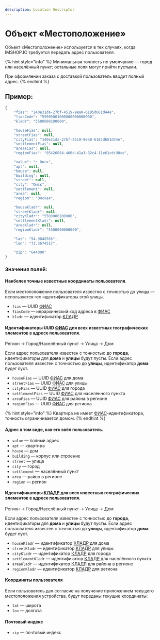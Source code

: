 ```yaml
---
description: Location Descriptor
---
```


# Объект «Местоположение»

Объект «Местоположение» используется в тех случаях, когда IMSHOP.IO требуется передать адрес пользователя.

{% hint style="info" %}
Минимальная точность по умолчанию — город или населённый пункт; остальные поля могут прийти пустыми. 

При оформлении заказа с доставкой пользователь вводит полный адрес.
{% endhint %}

## Пример:

```javascript
{
    "fias": "140e31da-27bf-4519-9ea0-6185d681d44e",
    "fiasCode": "55000001000000000000000",
    "kladr": "5500000100000",
    
    "houseFias": null,
    "streetFias": null,
    "cityFias": "140e31da-27bf-4519-9ea0-6185d681d44e",
    "settlementFias": null,
    "areaFias": null,
    "regionFias": "05426864-466d-41a3-82c4-11e61cdc98ce",
    
    "value": "г Омск",
    "apt": null,
    "house": null,
    "building": null,
    "street": null,
    "city": "Омск",
    "settlement": null,
    "area": null,
    "region": "Омская",    
    
    "houseKladr": null,
    "streetKladr": null,
    "cityKladr": "5500000100000",
    "settlementKladr": null,
    "areaKladr": null,
    "regionKladr": "5500000000000",
    
    "lat": "54.9848566",
    "lon": "73.3674517",
    
    "zip": "644000"
}
```

### Значения полей:

#### Наиболее точные известные координаты пользователя. 

Если местоположение пользователя известно с точностью до улицы — используется гео-идентификаторы этой улицы.

* `fias` — UUID [ФИАС](https://fias.nalog.ru)
* `fiasCode` — иерархический код адреса в [ФИАС](https://fias.nalog.ru)
* `kladr` — идентификатор [КЛАДР](https://kladr-rf.ru)

#### Идентификаторы UUID [ФИАС](https://fias.nalog.ru) для всех известных географических элементов в адресе пользователя.

Регион → Город/Населённый пункт → Улица → Дом

Если адрес пользователя известен с точностью до **города**, идентификаторы для **дома** и **улицы** будут пусты. Если адрес пользователя известен с точностью до **улицы**, идентификатор **дома** будет пуст.

* `houseFias` — UUID [ФИАС](https://fias.nalog.ru) для дома 
* `streetFias` — UUID [ФИАС](https://fias.nalog.ru) для улицы
* `cityFias` — UUID [ФИАС](https://fias.nalog.ru) для города
* `settlementFias` — UUID [ФИАС](https://fias.nalog.ru) для населённого пункта
* `areaFias` — UUID [ФИАС](https://fias.nalog.ru) для района в регионе
* `regionFias` — UUID [ФИАС](https://fias.nalog.ru) для региона

{% hint style="info" %}
Квартира не имеет [ФИАС](https://fias.nalog.ru)-идентификатора, точность ограничивается домом.
{% endhint %}

#### Адрес в том виде, как его ввёл пользователь.

* `value` — полный адрес
* `apt` — квартира
* `house` — дом
* `building` — корпус или строение
* `street` — улица
* `city` — город
* `settlement` — населённый пункт
* `area` — район в регионе
* `region` — регион

#### Идентификаторы [КЛАДР](https://kladr-rf.ru) для всех известных географических элементов в адресе пользователя.

Регион → Город/Населённый пункт → Улица → Дом

Если адрес пользователя известен с точностью до **города**, идентификаторы для **дома** и **улицы** будут пусты. Если адрес пользователя известен с точностью до **улицы**, идентификатор **дома** будет пуст.

* `houseKladr` — идентификатор [КЛАДР](https://kladr-rf.ru) для дома 
* `streetKladr` — идентификатор [КЛАДР](https://kladr-rf.ru) для улицы
* `cityKladr` — идентификатор [КЛАДР](https://kladr-rf.ru) для города
* `settlementKladr` — идентификатор [КЛАДР](https://kladr-rf.ru) для населённого пункта
* `areaKladr` — идентификатор [КЛАДР](https://kladr-rf.ru) для района в регионе
* `regionKladr` — идентификатор [КЛАДР](https://kladr-rf.ru) для региона

#### Координаты пользователя

Если пользователь дал согласие на получение приложением текущего местоположения устройства, будут переданы текущие координаты:

* `lat` — широта
* `lon` — долгота

#### Почтовый индекс

* `zip` — почтовый индекс

